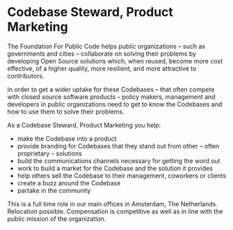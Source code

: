 # Codebase Steward, Product Marketing

The Foundation For Public Code helps public organizations – such as governments and cities – collaborate on solving their problems by developing Open Source solutions which, when reused, become more cost effective, of a higher quality, more resilient, and more attractive to contributors.

In order to get a wider uptake for these Codebases – that often compete with closed source software products – policy makers, management and developers in public organizations need to get to know the Codebases and how to use them to solve their problems.

As a Codebase Steward, Product Marketing you help:

* make the Codebase into a product
* provide branding for Codebases that they stand out from other – often proprietary – solutions
* build the communications channels necessary for getting the word out
* work to build a market for the Codebase and the solution it provides
* help others sell the Codebase to their management, coworkers or clients
* create a buzz around the Codebase
* partake in the community

This is a full time role in our main offices in Amsterdam, The Netherlands. Relocation possible. Compensation is competitive as well as in line with the public mission of the organization.
